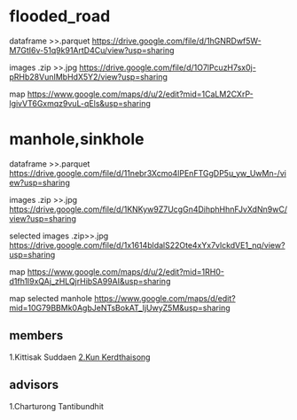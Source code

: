 # flooded_road

dataframe >>.parquet https://drive.google.com/file/d/1hGNRDwf5W-M7GtI6v-51q9k91ArtD4Cu/view?usp=sharing

images .zip >>.jpg https://drive.google.com/file/d/1O7lPcuzH7sx0j-pRHb28VunIMbHdX5Y2/view?usp=sharing

map https://www.google.com/maps/d/u/2/edit?mid=1CaLM2CXrP-lgivVT6Gxmqz9vuL-qEls&usp=sharing


# manhole,sinkhole
dataframe >>.parquet https://drive.google.com/file/d/11nebr3Xcmo4lPEnFTGgDP5u_yw_UwMn-/view?usp=sharing

images .zip >>.jpg https://drive.google.com/file/d/1KNKyw9Z7UcgGn4DihphHhnFJvXdNn9wC/view?usp=sharing

selected images .zip>>.jpg https://drive.google.com/file/d/1x1614bldalS22Ote4xYx7vlckdVE1_nq/view?usp=sharing

map https://www.google.com/maps/d/u/2/edit?mid=1RH0-d1fh1l9xQAj_zHLQjrHibSA99AI&usp=sharing

map selected manhole https://www.google.com/maps/d/edit?mid=10G79BBMk0AgbJeNTsBokAT_IjUwyZ5M&usp=sharing




## members
1.Kittisak Suddaen
<a href='https://github.com/Augustus2011'>2.Kun Kerdthaisong </a>

## advisors
1.Charturong Tantibundhit
